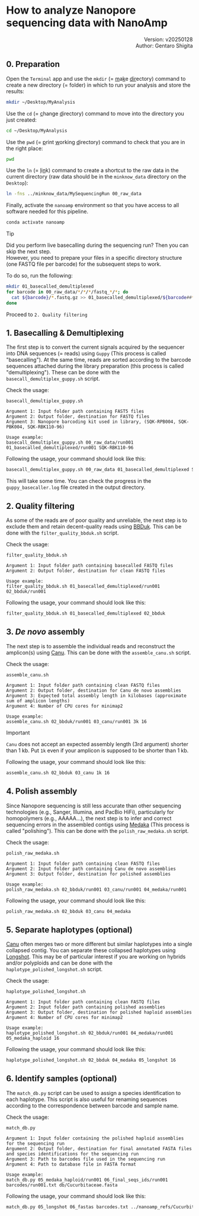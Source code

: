 # How to analyze Nanopore sequencing data with NanoAmp

<p align="right">
Version: v20250128<br>
Author: Gentaro Shigita
</p>

## 0. Preparation

Open the `Terminal` app and use the `mkdir` (= <u>m</u>a<u>k</u>e <u>dir</u>ectory) command to create a new directory (= folder) in which to run your analysis and store the results:

```sh
mkdir ~/Desktop/MyAnalysis
```

Use the `cd` (= <u>c</u>hange <u>d</u>irectory) command to move into the directory you just created:

```sh
cd ~/Desktop/MyAnalysis
```

Use the `pwd` (= <u>p</u>rint <u>w</u>orking <u>d</u>irectory) command to check that you are in the right place:

```sh
pwd
```

Use the `ln` (= <u>l</u>i<u>n</u>k) command to create a shortcut to the raw data in the current directory (raw data should be in the `minknow_data` directory on the `Desktop`):

```sh
ln -fns ../minknow_data/MySequencingRun 00_raw_data
```

Finally, activate the `nanoamp` environment so that you have access to all software needed for this pipeline.

```sh
conda activate nanoamp
```

> [!TIP]
> Did you perform live basecalling during the sequencing run? Then you can skip the next step.  
> However, you need to prepare your files in a specific directory structure (one FASTQ file per barcode) for the subsequent steps to work.
>
> To do so, run the following:
>
> ```sh
> mkdir 01_basecalled_demultiplexed
> for barcode in 00_raw_data/*/*/*/fastq_*/*; do
>   cat ${barcode}/*.fastq.gz >> 01_basecalled_demultiplexed/${barcode##*/}.fastq.gz
> done
> ```
>
> Proceed to `2. Quality filtering`

## 1. Basecalling & Demultiplexing

The first step is to convert the current signals acquired by the sequencer into DNA sequences (= reads) using `Guppy` (This process is called "basecalling"). At the same time, reads are sorted according to the barcode sequences attached during the library preparation (this process is called "demultiplexing"). These can be done with the `basecall_demultiplex_guppy.sh` script.

Check the usage:

```console
basecall_demultiplex_guppy.sh

Argument 1: Input folder path containing FAST5 files
Argument 2: Output folder, destination for FASTQ files
Argument 3: Nanopore barcoding kit used in library, (SQK-RPB004, SQK-PBK004, SQK-RBK110-96)

Usage example:
basecall_demultiplex_guppy.sh 00_raw_data/run001 01_basecalled_demultiplexed/run001 SQK-RBK110-96
```

Following the usage, your command should look like this:

```sh
basecall_demultiplex_guppy.sh 00_raw_data 01_basecalled_demultiplexed SQK-RBK110-96
```

This will take some time. You can check the progress in the `guppy_basecaller.log` file created in the output directory.

## 2. Quality filtering

As some of the reads are of poor quality and unreliable, the next step is to exclude them and retain decent-quality reads using [BBDuk](https://jgi.doe.gov/data-and-tools/software-tools/bbtools/bb-tools-user-guide/bbduk-guide/). This can be done with the `filter_quality_bbduk.sh` script.

Check the usage:

```console
filter_quality_bbduk.sh

Argument 1: Input folder path containing basecalled FASTQ files
Argument 2: Output folder, destination for clean FASTQ files

Usage example:
filter_quality_bbduk.sh 01_basecalled_demultiplexed/run001 02_bbduk/run001
```

Following the usage, your command should look like this:

```sh
filter_quality_bbduk.sh 01_basecalled_demultiplexed 02_bbduk
```

## 3. *De novo* assembly

The next step is to assemble the individual reads and reconstruct the amplicon(s) using [Canu](https://github.com/marbl/canu). This can be done with the `assemble_canu.sh` script.

Check the usage:

```console
assemble_canu.sh

Argument 1: Input folder path containing clean FASTQ files
Argument 2: Output folder, destination for Canu de novo assemblies
Argument 3: Expected total assembly length in kilobases (approximate sum of amplicon lengths)
Argument 4: Number of CPU cores for minimap2

Usage example:
assemble_canu.sh 02_bbduk/run001 03_canu/run001 3k 16
```

> [!IMPORTANT]
> `Canu` does not accept an expected assembly length (3rd argument) shorter than 1 kb. Put `1k` even if your amplicon is supposed to be shorter than 1 kb.

Following the usage, your command should look like this:

```sh
assemble_canu.sh 02_bbduk 03_canu 1k 16
```

## 4. Polish assembly

Since Nanopore sequencing is still less accurate than other sequencing technologies (e.g., Sanger, Illumina, and PacBio HiFi), particularly for homopolymers (e.g., AAAAA...), the next step is to infer and correct sequencing errors in the assembled contigs using [Medaka](https://github.com/nanoporetech/medaka) (This process is called "polishing"). This can be done with the `polish_raw_medaka.sh` script.

Check the usage:

```console
polish_raw_medaka.sh

Argument 1: Input folder path containing clean FASTQ files
Argument 2: Input folder path containing Canu de novo assemblies
Argument 3: Output folder, destination for polished assemblies

Usage example:
polish_raw_medaka.sh 02_bbduk/run001 03_canu/run001 04_medaka/run001
```

Following the usage, your command should look like this:

```sh
polish_raw_medaka.sh 02_bbduk 03_canu 04_medaka
```

## 5. Separate haplotypes (optional)

[Canu](https://github.com/marbl/canu) often merges two or more different but similar haplotypes into a single collapsed contig.
You can separate these collapsed haplotypes using [Longshot](https://github.com/pjedge/longshot). This may be of particular interest if you are working on hybrids and/or polyploids and can be done with the `haplotype_polished_longshot.sh` script.

Check the usage:

```console
haplotype_polished_longshot.sh

Argument 1: Input folder path containing clean FASTQ files
Argument 2: Input folder path containing polished assemblies
Argument 3: Output folder, destination for polished haploid assemblies
Argument 4: Number of CPU cores for minimap2

Usage example:
haplotype_polished_longshot.sh 02_bbduk/run001 04_medaka/run001 05_medaka_haploid 16
```

Following the usage, your command should look like this:

```sh
haplotype_polished_longshot.sh 02_bbduk 04_medaka 05_longshot 16
```

## 6. Identify samples (optional)

The `match_db.py` script can be used to assign a species identification to each haplotype. This script is also useful for renaming sequences according to the correspondence between barcode and sample name.

Check the usage:

```console
match_db.py

Argument 1: Input folder containing the polished haploid assemblies for the sequencing run
Argument 2: Output folder, destination for final annotated FASTA files and species identifications for the sequencing run
Argument 3: Path to barcodes file used in the sequencing run
Argument 4: Path to database file in FASTA format

Usage example:
match_db.py 05_medaka_haploid/run001 06_final_seqs_ids/run001 barcodes/run001.txt db/Cucurbitaceae.fasta
```

Following the usage, your command should look like this:

```sh
match_db.py 05_longshot 06_fastas barcodes.txt ../nanoamp_refs/Cucurbitaceae_5markers_v2.fasta
```
